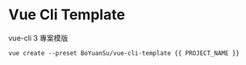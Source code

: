 # Vue Cli Template

vue-cli 3 專案模版

```shell
vue create --preset BoYuanSu/vue-cli-template {{ PROJECT_NAME }}
```
